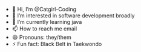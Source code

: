 - 👋 Hi, I’m @Catgirl-Coding
- 👀 I’m interested in software development broadly
- 🌱 I’m currently learning java
- 📫 How to reach me email
- 😄 Pronouns: they/them
- ⚡ Fun fact: Black Belt in Taekwondo
